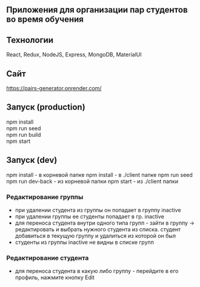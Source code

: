 ##  Приложения для организации пар студентов во время обучения

##  Технологии
React, Redux, NodeJS, Express, MongoDB, MaterialUI

##  Сайт
https://pairs-generator.onrender.com/

##  Запуск (production)
npm install  
npm run seed  
npm run build  
npm start

##  Запуск (dev)
npm install  - в корневой папке
npm install  - в ./client папке
npm run seed  
npm run dev-back - из корневой папки
npm start        - из ./client папки

### Редактирование группы
- при удалении студента из группы он попадает в группу inactive
- при удалении группы ее студенты попадает в гр. inactive
- для переноса студента внутри одного типа групп - зайти в группу -> редактировать и выбрать нужного студента из списка. студент добавиться в текущую группу и удалиться из которой он был
- студенты из группы inactive не видны в списке групп

### Редактирование студента
- для переноса студента в какую либо группу - перейдите в его профиль, нажмите кнопку Edit
